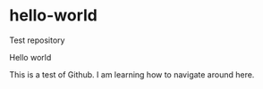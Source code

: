 # hello-world
Test repository

Hello world

This is a test of Github.
I am learning how to navigate around here.
